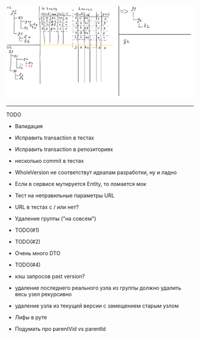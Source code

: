 ![Alt text](ActionSchema.png?raw=true "Schema")

----------
TODO
- Валидация
- Исправить transaction в тестах 
- Исправить transaction в репозиториях
- несколько commit в тестах
- WholeVersion не соответствут идеалам разработки, ну и ладно
- Если в сервисе мутируется Entity, то ломается мок
- Тест на неправильные параметры URL
- URL в тестах с / или нет?

- Удаление группы ("на совсем")
- TODO(#1)
- TODO(#2)
- Очень много DTO
- TODO(#4)
- кэш запросов past version?
- удаление последнего реального узла из группы должно удалить весь узел рекурсивно
- удаление узла из текущей версии с замещением старым узлом
- Лифы в руте
- Подумать про parentVid vs parentId
